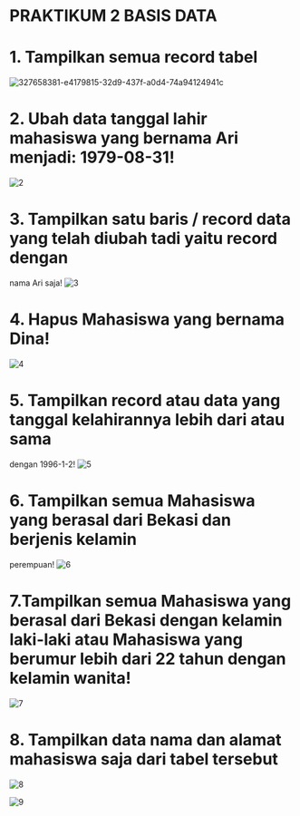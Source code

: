 # PRAKTIKUM 2 BASIS DATA
# 1. Tampilkan semua record tabel
![327658381-e4179815-32d9-437f-a0d4-74a94124941c](https://github.com/firman00009999/heri-firman/assets/148558300/3df55edf-541e-4001-91a9-42076fe9abf2)
# 2. Ubah data tanggal lahir mahasiswa yang bernama Ari menjadi: 1979-08-31!
![2](https://github.com/firman00009999/heri-firman/assets/148558300/45c9d21c-37c1-47d9-ba4a-d6190ac22256)
# 3. Tampilkan satu baris / record data yang telah diubah tadi yaitu record dengan
nama Ari saja!
![3](https://github.com/firman00009999/heri-firman/assets/148558300/50c63ee4-9c31-4a77-ac76-d95d3f833c46)
# 4. Hapus Mahasiswa yang bernama Dina!
![4](https://github.com/firman00009999/heri-firman/assets/148558300/746373e3-49eb-4a64-bcaf-aaa387856048)
# 5. Tampilkan record atau data yang tanggal kelahirannya lebih dari atau sama
dengan 1996-1-2!
![5](https://github.com/firman00009999/heri-firman/assets/148558300/6a387b3c-8c6f-4f3c-8a05-8d3c920b0300)
# 6. Tampilkan semua Mahasiswa yang berasal dari Bekasi dan berjenis kelamin
perempuan!
![6](https://github.com/firman00009999/heri-firman/assets/148558300/f108dd83-e2c3-4737-9ba5-8577bec70da1)
# 7.Tampilkan semua Mahasiswa yang berasal dari Bekasi dengan kelamin laki-laki atau Mahasiswa yang berumur lebih dari 22 tahun dengan kelamin wanita!
![7](https://github.com/firman00009999/heri-firman/assets/148558300/c589a6ee-8689-445c-a8c2-cb7928d6f074)
# 8. Tampilkan data nama dan alamat mahasiswa saja dari tabel tersebut
![8](https://github.com/firman00009999/heri-firman/assets/148558300/c64ed929-41e1-4a29-a8ce-42eb3b58382a)






![9](https://github.com/firman00009999/heri-firman/assets/148558300/eeba0d1b-f0bd-452f-bd04-543aa40ea40c)
